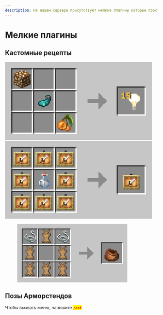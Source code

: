 ```yaml
---
description: На нашем сервере присутствуют мелкие плагины которые просто помогают игрокам
---
```


# Мелкие плагины

## Кастомные рецепты

![](<../.gitbook/assets/crafting-grid (2).png>)                               <img src="../.gitbook/assets/crafting-grid (3) (1).png" alt="" data-size="original">

<figure><img src="../.gitbook/assets/crafting-grid (5).png" alt="" width="363"><figcaption></figcaption></figure>

## Позы Арморстендов

Чтобы вызвать меню, напишите <mark style="color:red;">**`/ast`**</mark>&#x20;
